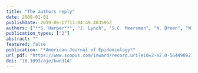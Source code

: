 ```yaml
---
title: "The authors reply"
date: 2008-01-01
publishDate: 2019-06-17T13:04:49.403596Z
authors: ["**S. Harper**", "J. Lynch", "S.C. Meersman", "N. Breen", "W.W. Davis", "M.E. Reichman"]
publication_types: ["2"]
abstract: ""
featured: false
publication: "*American Journal of Epidemiology*"
url_pdf: "https://www.scopus.com/inward/record.uri?eid=2-s2.0-56449092171&doi=10.1093%2faje%2fkwn314&partnerID=40&md5=3905ef24e8ba6af943a77d22a796faa1"
doi: "10.1093/aje/kwn314"
---
```


